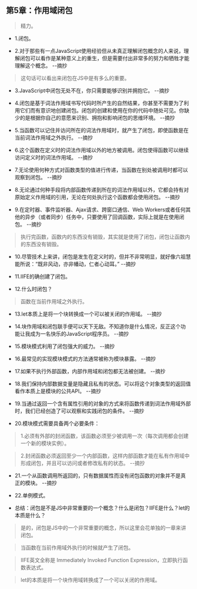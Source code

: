 ## 第5章：作用域闭包

>精力。

- 1.闭包。

- 2.对于那些有一点JavaScript使用经验但从未真正理解闭包概念的人来说，理解闭包可以看作是某种意义上的重生，但是需要付出非常多的努力和牺牲才能理解这个概念。 --摘抄

>这句话可以看出来闭包在JS中是有多么的重要。

- 3.JavaScript中闭包无处不在，你只需要能够识别并拥抱它。 --摘抄

- 4.闭包是基于词法作用域书写代码时所产生的自然结果，你甚至不需要为了利用它们而有意识地创建闭包。闭包的创建和使用在你的代码中随处可见。你缺少的是根据你自己的意愿来识别、拥抱和影响闭包的思维环境。 --摘抄

- 5.当函数可以记住并访问所在的词法作用域时，就产生了闭包，即使函数是在当前词法作用域之外执行。 --摘抄

- 6.这个函数在定义时的词法作用域以外的地方被调用。闭包使得函数可以继续访问定义时的词法作用域。 --摘抄

- 7.无论使用何种方式对函数类型的值进行传递，当函数在别处被调用时都可以观察到闭包。 --摘抄

- 8.无论通过何种手段将内部函数传递到所在的词法作用域以外，它都会持有对原始定义作用域的引用，无论在何处执行这个函数都会使用闭包。 --摘抄

- 9.在定时器、事件监听器、Ajax请求、跨窗口通信、Web Workers或者任何其他的异步（或者同步）任务中，只要使用了回调函数，实际上就是在使用闭包。 --摘抄

>执行完函数，函数内的东西没有销毁，其实就是使用了闭包，闭包让函数内的东西没有销毁。

- 10.尽管技术上来讲，闭包是发生在定义时的，但并不非常明显，就好像六祖慧能所说：“既非风动，亦非幡动，仁者心动耳。” --摘抄

- 11.IIFE的确创建了闭包。

- 12.什么时闭包？

>函数在当前作用域之外执行。

- 13.let本质上是将一个块转换成一个可以被关闭的作用域。 --摘抄

- 14.块作用域和闭包联手便可以天下无敌。不知道你是什么情况，反正这个功能让我成为一名快乐的JavaScript程序员。 --摘抄

- 15.模块模式利用了闭包强大的威力。 --摘抄

- 16.最常见的实现模块模式的方法通常被称为模块暴露。 --摘抄

- 17.如果不执行外部函数，内部作用域和闭包都无法被创建。 --摘抄

- 18.我们保持内部数据变量是隐藏且私有的状态。可以将这个对象类型的返回值看作本质上是模块的公共API。 --摘抄

- 19.当通过返回一个含有属性引用的对象的方式来将函数传递到词法作用域外部时，我们已经创造了可以观察和实践闭包的条件。 --摘抄

- 20.模块模式需要具备两个必要条件：

>1.必须有外部的封闭函数，该函数必须至少被调用一次（每次调用都会创建一个新的模块实例）。

>2.封闭函数必须返回至少一个内部函数，这样内部函数才能在私有作用域中形成闭包，并且可以访问或者修改私有的状态。 --摘抄

- 21.一个从函数调用所返回的，只有数据属性而没有闭包函数的对象并不是真正的模块。 --摘抄

- 22.单例模式。

- 总结：闭包是不是JS中非常重要的一个概念？什么是闭包？IIFE是什么？let的本质是什么？

>是的，闭包是JS中的一个非常重要的概念，所以这里会花单独的一章来讲闭包。

>当函数在当前作用域外执行的时候就产生了闭包。

>IIFE英文全称是 Immediately Invoked Function Expression，立即执行函数表达式。

>let的本质是将一个块作用域转换成了一个可以关闭的作用域。
